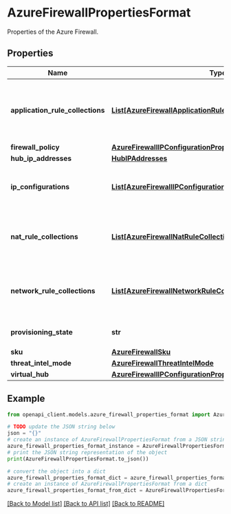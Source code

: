 # AzureFirewallPropertiesFormat

Properties of the Azure Firewall.

## Properties

Name | Type | Description | Notes
------------ | ------------- | ------------- | -------------
**application_rule_collections** | [**List[AzureFirewallApplicationRuleCollection]**](AzureFirewallApplicationRuleCollection.md) | Collection of application rule collections used by Azure Firewall. | [optional] 
**firewall_policy** | [**AzureFirewallIPConfigurationPropertiesFormatPublicIPAddress**](AzureFirewallIPConfigurationPropertiesFormatPublicIPAddress.md) |  | [optional] 
**hub_ip_addresses** | [**HubIPAddresses**](HubIPAddresses.md) |  | [optional] 
**ip_configurations** | [**List[AzureFirewallIPConfiguration]**](AzureFirewallIPConfiguration.md) | IP configuration of the Azure Firewall resource. | [optional] 
**nat_rule_collections** | [**List[AzureFirewallNatRuleCollection]**](AzureFirewallNatRuleCollection.md) | Collection of NAT rule collections used by Azure Firewall. | [optional] 
**network_rule_collections** | [**List[AzureFirewallNetworkRuleCollection]**](AzureFirewallNetworkRuleCollection.md) | Collection of network rule collections used by Azure Firewall. | [optional] 
**provisioning_state** | **str** | The current provisioning state. | [optional] [readonly] 
**sku** | [**AzureFirewallSku**](AzureFirewallSku.md) |  | [optional] 
**threat_intel_mode** | [**AzureFirewallThreatIntelMode**](AzureFirewallThreatIntelMode.md) |  | [optional] 
**virtual_hub** | [**AzureFirewallIPConfigurationPropertiesFormatPublicIPAddress**](AzureFirewallIPConfigurationPropertiesFormatPublicIPAddress.md) |  | [optional] 

## Example

```python
from openapi_client.models.azure_firewall_properties_format import AzureFirewallPropertiesFormat

# TODO update the JSON string below
json = "{}"
# create an instance of AzureFirewallPropertiesFormat from a JSON string
azure_firewall_properties_format_instance = AzureFirewallPropertiesFormat.from_json(json)
# print the JSON string representation of the object
print(AzureFirewallPropertiesFormat.to_json())

# convert the object into a dict
azure_firewall_properties_format_dict = azure_firewall_properties_format_instance.to_dict()
# create an instance of AzureFirewallPropertiesFormat from a dict
azure_firewall_properties_format_from_dict = AzureFirewallPropertiesFormat.from_dict(azure_firewall_properties_format_dict)
```
[[Back to Model list]](../README.md#documentation-for-models) [[Back to API list]](../README.md#documentation-for-api-endpoints) [[Back to README]](../README.md)


